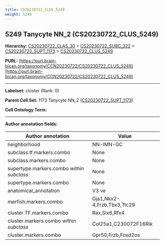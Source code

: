 ```yaml
---
title: CS20230722_CLUS_5249
weight: 5249
---
```

## 5249 Tanycyte NN_2 (CS20230722_CLUS_5249)
<b>Hierarchy: </b>
[CS20230722_CLAS_30](../CS20230722_CLAS_30) >
[CS20230722_SUBC_322](../CS20230722_SUBC_322) >
[CS20230722_SUPT_1173](../CS20230722_SUPT_1173) >
[CS20230722_CLUS_5249](../CS20230722_CLUS_5249)

**PURL:** [https://purl.brain-bican.org/taxonomy/CCN20230722/CS20230722_CLUS_5249](https://purl.brain-bican.org/taxonomy/CCN20230722/CS20230722_CLUS_5249)

---


**Labelset:** cluster (Rank: 0)

**Parent Cell Set:** 1173 Tanycyte NN_2 ([CS20230722_SUPT_1173](../CS20230722_SUPT_1173))



**Cell Ontology Term:** 

[MARKER GENES.]: #


---

[TRANSFERRED ANNOTATIONS.]: #


[AUTHOR ANNOTATION FIELDS.]: #


**Author annotation fields:**

| Author annotation | Value |
|-------------------|-------|
|neighborhood|NN-IMN-GC|
|subclass.tf.markers.combo|None|
|subclass.markers.combo|None|
|supertype.markers.combo _within subclass_|None|
|supertype.markers.combo|None|
|anatomical_annotation|V3 ve|
|merfish.markers.combo|Gja1,Nkx2-4,Frzb,Tbx3,Ttc29|
|cluster.TF.markers.combo|Rax,Six6,Rfx4|
|cluster.markers.combo _within subclass_|Col25a1,C230072F16Rik|
|cluster.markers.combo|Gpr50,Frzb,Foxd2os|
